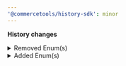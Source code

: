 ```yaml
---
'@commercetools/history-sdk': minor
---
```


**History changes**

<details>
<summary>Removed Enum(s)</summary>

- :warning: removed enum `setAsssetKey` from type `UpdateType`
</details>

<details>
<summary>Added Enum(s)</summary>

- added enum `setAssetKey` to type `UpdateType`
</details>
